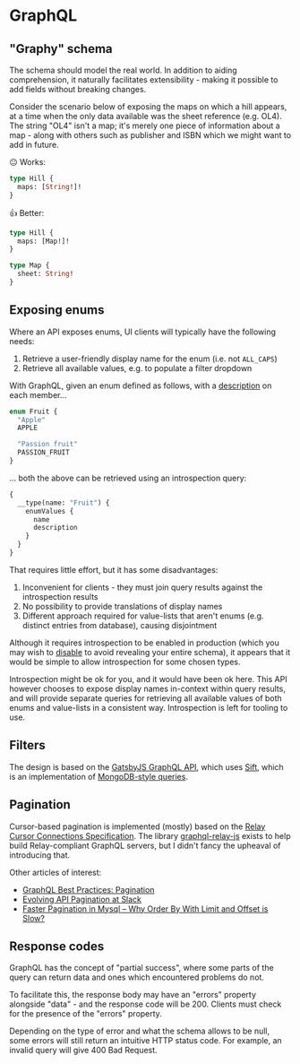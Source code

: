 # GraphQL

## "Graphy" schema

The schema should model the real world. In addition to aiding comprehension, it naturally facilitates extensibility - making it possible to add fields without breaking changes.

Consider the scenario below of exposing the maps on which a hill appears, at a time when the only data available was the sheet reference (e.g. OL4). The string "OL4" isn't a map; it's merely one piece of information about a map - along with others such as publisher and ISBN which we might want to add in future.

😐 Works:

```graphql
type Hill {
  maps: [String!]!
}
```

👍 Better:

```graphql
type Hill {
  maps: [Map!]!
}

type Map {
  sheet: String!
}
```

## Exposing enums

Where an API exposes enums, UI clients will typically have the following needs:

1. Retrieve a user-friendly display name for the enum (i.e. not `ALL_CAPS`)
1. Retrieve all available values, e.g. to populate a filter dropdown

With GraphQL, given an enum defined as follows, with a [description](https://graphql.github.io/graphql-spec/June2018/#sec-Descriptions) on each member...

```graphql
enum Fruit {
  "Apple"
  APPLE

  "Passion fruit"
  PASSION_FRUIT
}
```

... both the above can be retrieved using an introspection query:

```graphql
{
  __type(name: "Fruit") {
    enumValues {
      name
      description
    }
  }
}
```

That requires little effort, but it has some disadvantages:

1. Inconvenient for clients - they must join query results against the introspection results
1. No possibility to provide translations of display names
1. Different approach required for value-lists that aren't enums (e.g. distinct entries from database), causing disjointment

Although it requires introspection to be enabled in production (which you may wish to [disable](https://github.com/helfer/graphql-disable-introspection) to avoid revealing your entire schema), it appears that it would be simple to allow introspection for some chosen types.

Introspection might be ok for you, and it would have been ok here. This API however chooses to expose display names in-context within query results, and will provide separate queries for retrieving all available values of both enums and value-lists in a consistent way. Introspection is left for tooling to use.

## Filters

The design is based on the [GatsbyJS GraphQL API](https://www.gatsbyjs.org/docs/graphql-reference/#filter), which uses [Sift](https://www.npmjs.com/package/sift), which is an implementation of [MongoDB-style queries](https://docs.mongodb.com/manual/reference/operator/query/).

## Pagination

Cursor-based pagination is implemented (mostly) based on the [Relay Cursor Connections Specification](https://facebook.github.io/relay/graphql/connections.htm). The library [graphql-relay-js](https://github.com/graphql/graphql-relay-js) exists to help build Relay-compliant GraphQL servers, but I didn't fancy the upheaval of introducing that.

Other articles of interest:

- [GraphQL Best Practices: Pagination](https://graphql.org/learn/pagination/)
- [Evolving API Pagination at Slack](https://slack.engineering/evolving-api-pagination-at-slack-1c1f644f8e12)
- [Faster Pagination in Mysql – Why Order By With Limit and Offset is Slow?](https://www.eversql.com/faster-pagination-in-mysql-why-order-by-with-limit-and-offset-is-slow)

## Response codes

GraphQL has the concept of "partial success", where some parts of the query can return data and ones which encountered problems do not.

To facilitate this, the response body may have an "errors" property alongside "data" - and the response code will be 200. Clients must check for the presence of the "errors" property.

Depending on the type of error and what the schema allows to be null, some errors will still return an intuitive HTTP status code. For example, an invalid query will give 400 Bad Request.

